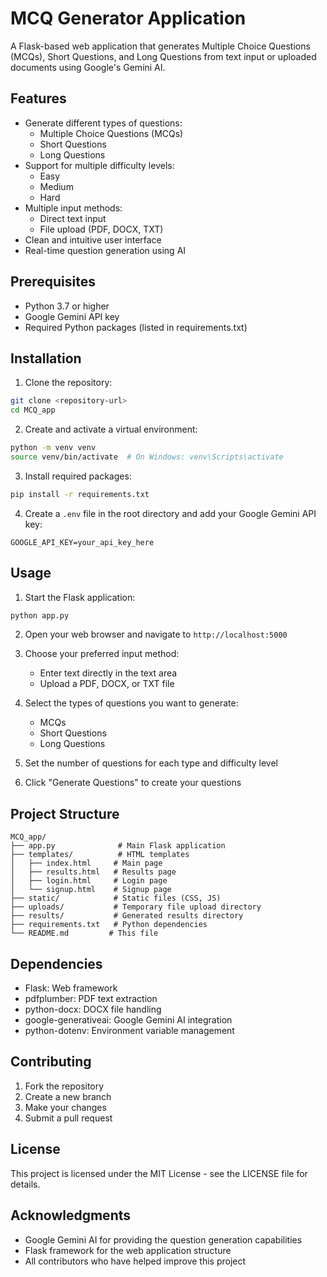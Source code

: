 # MCQ Generator Application

A Flask-based web application that generates Multiple Choice Questions (MCQs), Short Questions, and Long Questions from text input or uploaded documents using Google's Gemini AI.

## Features

- Generate different types of questions:
  - Multiple Choice Questions (MCQs)
  - Short Questions
  - Long Questions
- Support for multiple difficulty levels:
  - Easy
  - Medium
  - Hard
- Multiple input methods:
  - Direct text input
  - File upload (PDF, DOCX, TXT)
- Clean and intuitive user interface
- Real-time question generation using AI

## Prerequisites

- Python 3.7 or higher
- Google Gemini API key
- Required Python packages (listed in requirements.txt)

## Installation

1. Clone the repository:
```bash
git clone <repository-url>
cd MCQ_app
```

2. Create and activate a virtual environment:
```bash
python -m venv venv
source venv/bin/activate  # On Windows: venv\Scripts\activate
```

3. Install required packages:
```bash
pip install -r requirements.txt
```

4. Create a `.env` file in the root directory and add your Google Gemini API key:
```
GOOGLE_API_KEY=your_api_key_here
```

## Usage

1. Start the Flask application:
```bash
python app.py
```

2. Open your web browser and navigate to `http://localhost:5000`

3. Choose your preferred input method:
   - Enter text directly in the text area
   - Upload a PDF, DOCX, or TXT file

4. Select the types of questions you want to generate:
   - MCQs
   - Short Questions
   - Long Questions

5. Set the number of questions for each type and difficulty level

6. Click "Generate Questions" to create your questions

## Project Structure

```
MCQ_app/
├── app.py              # Main Flask application
├── templates/          # HTML templates
│   ├── index.html     # Main page
│   ├── results.html   # Results page
│   ├── login.html     # Login page
│   └── signup.html    # Signup page
├── static/            # Static files (CSS, JS)
├── uploads/           # Temporary file upload directory
├── results/           # Generated results directory
├── requirements.txt   # Python dependencies
└── README.md         # This file
```

## Dependencies

- Flask: Web framework
- pdfplumber: PDF text extraction
- python-docx: DOCX file handling
- google-generativeai: Google Gemini AI integration
- python-dotenv: Environment variable management

## Contributing

1. Fork the repository
2. Create a new branch
3. Make your changes
4. Submit a pull request

## License

This project is licensed under the MIT License - see the LICENSE file for details.

## Acknowledgments

- Google Gemini AI for providing the question generation capabilities
- Flask framework for the web application structure
- All contributors who have helped improve this project 